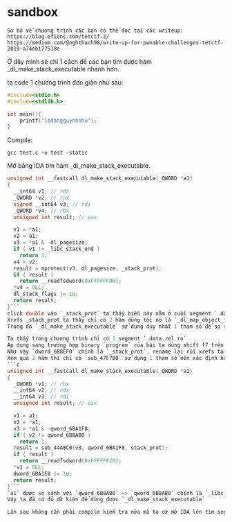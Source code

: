 # sandbox
```
Sơ bộ về chương trình các bạn có thể đọc tại các writeup:
https://blog.efiens.com/tetctf-2/
https://medium.com/@nghthach98/write-up-for-pwnable-challenges-tetctf-2019-a74eb177518e
```
Ở đây mình sẽ chỉ 1 cách để các bạn tìm được hàm _dl_make_stack_executable nhanh hơn.

ta code 1 chương trình đơn giản như sau:
```c
#include<stdio.h>
#include<stdlib.h>

int main(){
	printf("ledangquynhnhu");
}
```
Compile:
```
gcc test.c -o test -static
```

Mở bằng IDA tìm hàm _dl_make_stack_executable.
```c
unsigned int __fastcall dl_make_stack_executable(_QWORD *a1)
{
  __int64 v1; // rdx
  _QWORD *v2; // rax
  signed __int64 v3; // rdi
  _QWORD *v4; // rbx
  unsigned int result; // eax

  v1 = *a1;
  v2 = a1;
  v3 = *a1 & -dl_pagesize;
  if ( v1 != _libc_stack_end )
    return 1;
  v4 = v2;
  result = mprotect(v3, dl_pagesize, _stack_prot);
  if ( result )
    return __readfsdword(0xFFFFFFD0);
  *v4 = 0LL;
  dl_stack_flags |= 1u;
  return result;
}```
click double vào `_stack_prot` ta thấy biến này nằm ở cuối segment `.data.rel.ro` và có giá trị là `0x1000000`
Xrefs _stack_prot ta thấy chỉ có 2 hàm dùng tới nó là `_dl_map_object_from_fd_constprop_9` và `_dl_make_stack_executable`
Trong đó `_dl_make_stack_executable` sử dụng duy nhất 1 tham số để so sánh với `_libc_stack_end`

Ta thấy trong chương trình chỉ có 1 segment `.data.rel.ro`
Áp dụng sang trường hợp binary `program` của bài ta dùng shift f7 trên IDA để mở danh sách các segment, dò xuống ta click vào segment LOAD tại địa chỉ 0x6B8EF4 nằm ngay dưới segment `.data.rel.ro` lăn chuột lên chút ta thấy ngay `.data.rel.ro:00000000006B8EF0 dword_6B8EF0    dd 1000000h`
Như vậy `dword_6B8EF0` chính là `_stack_prot`, rename lại rồi xrefs ta thấy có 2 hàm dùng tới `_stack_prot` là `sub_476560` và `sub_47F780`
Xem qua 2 hàm thì chỉ có `sub_47F780` sử dụng 1 tham số nên xác định hàm này là `_dl_make_stack_executable`
```c
unsigned int __fastcall dl_make_stack_executable(_QWORD *a1)
{
  _QWORD *v1; // rbx
  __int64 v2; // rdx
  __int64 v3; // rdi
  unsigned int result; // eax

  v1 = a1;
  v2 = *a1;
  v3 = *a1 & -qword_6BA1F8;
  if ( v2 != qword_6B8AB0 )
    return 1;
  result = sub_44A0C0(v3, qword_6BA1F8, stack_prot);
  if ( result )
    return __readfsdword(0xFFFFFFC0);
  *v1 = 0LL;
  dword_6BA1E8 |= 1u;
  return result;
}```
`a1` được so sánh với `qword_6B8AB0` => `qword_6B8AB0` chính là `_libc_stack_end`
Vậy ta đã có đủ dữ kiện để dùng được `_dl_make_stack_executable`

Lần sau không cần phải compile kiểm tra nữa mà ta cứ mở IDA lên tìm segment `LOAD` ngay dưới `.data.rel.ro` là tìm được `stack_prot` là tìm được `_dl_make_stack_executable`
